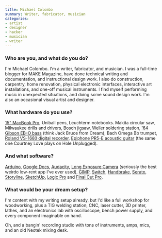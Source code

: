 ```yaml
---
title: Michael Colombo
summary: Writer, fabricator, musician
categories:
- artist
- designer
- hacker
- musician
- writer
---
```


### Who are you, and what do you do?

I'm Michael Colombo. I'm a writer, fabricator, and musician. I was a full-time blogger for MAKE Magazine, have done technical writing and documentation, and instructional design work. I also do construction, carpentry, home renovation, physical electronic interfaces, interactive art installations, and one-off musical instruments. I find myself performing music in unexpected situations, and doing some sound design work. I'm also an occasional visual artist and designer.

### What hardware do you use?

[15" MacBook Pro][macbook-pro], Uniball pens, Leuchterm notebooks. Makita circular saw, Milwaukee drills and drivers, Bosch jigsaw, Weller soldering station, ['64 Gibson EB-O bass][eb-0] (think Jack Bruce from Cream), Bach Omega Bb trumpet, [Roland VS-1680 digital recorder][vs-1680], [Epiphone PR5-E acoustic guitar][pr5-e] (the same one Courtney Love plays on Hole Unplugged).

### And what software?

[Arduino][arduino-ide], [Google Docs][google-docs], [Audacity][], [Long Exposure Camera][long-exposure-camera-android] (seriously the best weirdo low-rent app I've ever used), [GIMP][], [Switch][], [Handbrake][], [Serato][serato-dj], [Storyline][storyline-360], [SketchUp][], [Logic Pro][logic-pro] and [Final Cut Pro][final-cut-pro].

### What would be your dream setup?

I'm content with my writing setup already, but I'd like a full workshop for woodworking, plus a TIG welding station, CNC, laser cutter, 3D printer, lathes, and an electronics lab with oscilloscope, bench power supply, and every component imaginable on hand.

Oh, and a bangin' recording studio with tons of instruments, amps, mics, and an old Neotek mixing desk.

[eb-0]: https://en.wikipedia.org/wiki/Gibson_EB-0 "A bass guitar."
[macbook-pro]: https://www.apple.com/macbook-pro/ "A laptop."
[pr5-e]: http://www.epiphone.com/Products/Acoustic-Electric/PR-5E.aspx "An acoustic guitar."
[vs-1680]: https://www.roland.com/us/products/vs-1680/ "A 16-track audio workstation."
[arduino-ide]: https://www.arduino.cc/en/Main/Software "A development environment for Arduino hardware."
[audacity]: https://sourceforge.net/projects/audacity/ "An open-source, cross-platform audio editor."
[final-cut-pro]: https://en.wikipedia.org/wiki/Final_Cut_Pro "A nonlinear video editor."
[gimp]: https://www.gimp.org/ "An open-source image editor."
[google-docs]: https://en.wikipedia.org/wiki/Google_Docs "A web-based office suite."
[handbrake]: https://handbrake.fr/ "Cross-platform, open source video encoding software."
[logic-pro]: https://www.apple.com/logic-pro/ "A professional audio application for the Mac."
[long-exposure-camera-android]: https://play.google.com/store/apps/details?id=com.longexposure2 "An app for taking long exposure photos."
[serato-dj]: https://serato.com/dj "DJing software."
[sketchup]: https://www.sketchup.com/ "3D modeling software."
[storyline-360]: https://articulate.com/360/storyline "Course publishing software."
[switch]: http://www.nch.com.au/switch/mp3.html "MP3 conversion software."
